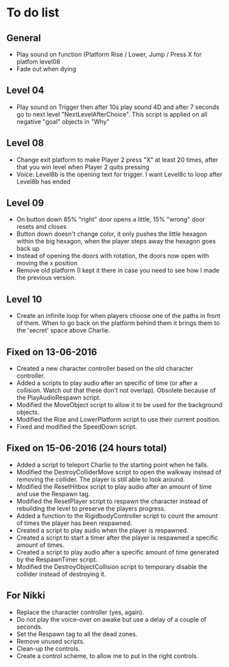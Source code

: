 # To do list

## General
- Play sound on function (Platform Rise / Lower, Jump / Press X for platfom level08
- Fade out when dying

## Level 04
- Play sound on Trigger then after 10s play sound 4D and after 7 seconds go to next level "NextLevelAfterChoice". This script is applied on all negative "goal" objects in "Why"

## Level 08
- Change exit platform to make Player 2 press "X" at least 20 times, after that you win level when Player 2 quits pressing
- Voice: Level8b is the opening text for trigger. I want Level8c to loop after Level8b has ended

## Level 09
- On button down 85% "right" door opens a little, 15% "wrong" door resets and closes
- Button down doesn't change color, it only pushes the little hexagon within the big hexagon, when the player steps away the hexagon goes back up
- Instead of opening the doors with rotation, the doors now open with moving the x position
- Remove old platform (I kept it there in case you need to see how I made the previous version.

## Level 10
- Create an infinite loop for when players choose one of the paths in front of them. When to go back on the platform behind them it brings them to the 'secret' space above Charlie.

## Fixed on 13-06-2016
- Created a new character controller based on the old character controller.
- Added a scripts to play audio after an specific of time (or after a collision. Watch out that these don’t not overlap). Obsolete because of the PlayAudioRespawn script.
- Modified the MoveObject script to allow it to be used for the background objects.
- Modified the Rise and LowerPlatform script to use their current position.
- Fixed and modified the SpeedDown script.

## Fixed on 15-06-2016 (24 hours total)
- Added a script to teleport Charlie to the starting point when he falls.
- Modified the DestroyColliderMove script to open the walkway instead of removing the collider. The player is still able to look around.
- Modified the ResetHitbox script to play audio after an amount of time and use the Respawn tag.
- Modified the ResetPlayer script to respawn the character instead of rebuilding the level to preserve the players progress.
- Added a function to the RigidbodyController script to count the amount of times the player has been respawned.
- Created a script to play audio when the player is respawned.
- Created a script to start a timer after the player is respawned a specific amount of times.
- Created a script to play audio after a specific amount of time generated by the RespawnTimer script.
- Modified the DestroyObjectCollision script to temporary disable the collider instead of destroying it.

## For Nikki
- Replace the character controller (yes, again).
- Do not play the voice-over on awake but use a delay of a couple of seconds.
- Set the Respawn tag to all the dead zones.
- Remove unused scripts.
- Clean-up the controls.
- Create a control scheme, to allow me to put in the right controls.
